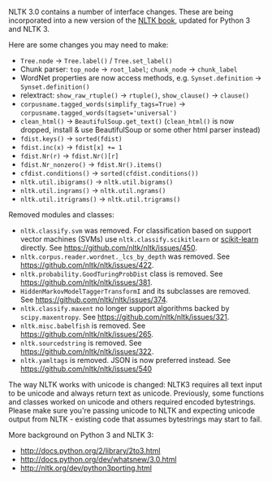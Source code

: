 NLTK 3.0 contains a number of interface changes. These are being incorporated into a new version of the [NLTK book](http://nltk.org/book3), updated for Python 3 and NLTK 3.

Here are some changes you may need to make:

* `Tree.node` &rarr; `Tree.label()` / `Tree.set_label()`
* Chunk parser: `top_node` &rarr; `root_label`; `chunk_node` &rarr; `chunk_label`
* WordNet properties are now access methods, e.g. `Synset.definition` &rarr; `Synset.definition()`
* relextract: `show_raw_rtuple()` &rarr; `rtuple()`, `show_clause()` &rarr; `clause()`
* `corpusname.tagged_words(simplify_tags=True)` &rarr; `corpusname.tagged_words(tagset='universal')`
* `clean_html()` &rarr; `BeautifulSoup.get_text()` (`clean_html()` is now dropped, install & use BeautifulSoup or some other html parser instead)
* `fdist.keys()` &rarr; `sorted(fdist)`
* `fdist.inc(x)` &rarr; `fdist[x] += 1`
* `fdist.Nr(r)` &rarr; `fdist.Nr()[r]`
* `fdist.Nr_nonzero()` &rarr; `fdist.Nr().items()`
* `cfdist.conditions()` &rarr; `sorted(cfdist.conditions())`
* `nltk.util.ibigrams()` &rarr; `nltk.util.bigrams()`
* `nltk.util.ingrams()` &rarr; `nltk.util.ngrams()`
* `nltk.util.itrigrams()` &rarr; `nltk.util.trigrams()`

Removed modules and classes:

* `nltk.classify.svm` was removed. For classification based on support vector machines (SVMs) use `nltk.classify.scikitlearn` or [scikit-learn](http://scikit-learn.org) directly. See https://github.com/nltk/nltk/issues/450.
* `nltk.corpus.reader.wordnet._lcs_by_depth` was removed. See https://github.com/nltk/nltk/issues/422.
* `nltk.probability.GoodTuringProbDist` class is removed. See https://github.com/nltk/nltk/issues/381.
* `HiddenMarkovModelTaggerTransformI` and its subclasses are removed. See https://github.com/nltk/nltk/issues/374.
* `nltk.classify.maxent` no longer support algorithms backed by `scipy.maxentropy`. See https://github.com/nltk/nltk/issues/321.
* `nltk.misc.babelfish` is removed. See https://github.com/nltk/nltk/issues/265.
* `nltk.sourcedstring` is removed. See https://github.com/nltk/nltk/issues/322.
* `nltk.yamltags` is removed. JSON is now preferred instead. See https://github.com/nltk/nltk/issues/540

The way NLTK works with unicode is changed: NLTK3 requires all text input to be unicode and always return text as unicode. Previously, some functions and classes worked on unicode and others required encoded bytestrings. Please make sure you're passing unicode to NLTK and expecting unicode output from NLTK - existing code that assumes bytestrings may start to fail.

More background on Python 3 and NLTK 3:

* http://docs.python.org/2/library/2to3.html
* http://docs.python.org/dev/whatsnew/3.0.html
* http://nltk.org/dev/python3porting.html